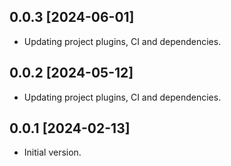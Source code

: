 ## 0.0.3 [2024-06-01]

- Updating project plugins, CI and dependencies.

## 0.0.2 [2024-05-12]

- Updating project plugins, CI and dependencies.

## 0.0.1 [2024-02-13]

- Initial version.
